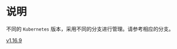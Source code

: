 # 说明

不同的 `Kubernetes` 版本，采用不同的分支进行管理。请参考相应的分支。


[v1.16.9](https://github.com/x-hezhang/salt-kubernetes/tree/v1.16.9)
